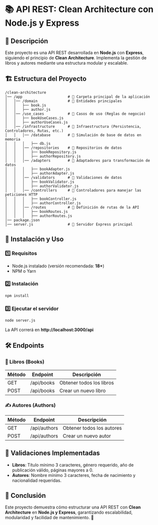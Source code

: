 # 📚 API REST: Clean Architecture con Node.js y Express

## 📌 Descripción
Este proyecto es una API REST desarrollada en **Node.js** con **Express**, siguiendo el principio de **Clean Architecture**. Implementa la gestión de libros y autores mediante una estructura modular y escalable.

## 🏗️ Estructura del Proyecto
```
/clean-architecture
│── /app                     # 📌 Carpeta principal de la aplicación
│   │── /domain              # 📌 Entidades principales
│   │   ├── book.js
│   │   ├── author.js
│   │── /use_cases           # 📌 Casos de uso (Reglas de negocio)
│   │   ├── bookUseCases.js
│   │   ├── authorUseCases.js
│   │── /infrastructure      # 📌 Infraestructura (Persistencia, Controladores, Rutas, etc.)
│   │   │── /database        # 📂 Simulación de base de datos en memoria
│   │   │   ├── db.js
│   │   │── /repositories    # 📂 Repositorios de datos
│   │   │   ├── bookRepository.js
│   │   │   ├── authorRepository.js
│   │   │── /adapters        # 📂 Adaptadores para transformación de datos
│   │   │   ├── bookAdapter.js
│   │   │   ├── authorAdapter.js
│   │   │── /validators      # 📂 Validaciones de datos
│   │   │   ├── bookValidator.js
│   │   │   ├── authorValidator.js
│   │   │── /controllers     # 📂 Controladores para manejar las peticiones HTTP
│   │   │   ├── bookController.js
│   │   │   ├── authorController.js
│   │   │── /routes          # 📂 Definición de rutas de la API
│   │   │   ├── bookRoutes.js
│   │   │   ├── authorRoutes.js
│── package.json
│── server.js                # 📌 Servidor Express principal
```

## 🚀 Instalación y Uso
### 1️⃣ Requisitos
- Node.js instalado (versión recomendada: **18+**)
- NPM o Yarn

### 2️⃣ Instalación
```bash
npm install
```

### 3️⃣ Ejecutar el servidor
```bash
node server.js
```
La API correrá en **http://localhost:3000/api**

## 🛠️ Endpoints

### 📘 Libros (Books)
| Método | Endpoint       | Descripción                  |
|--------|--------------|------------------------------|
| GET    | /api/books   | Obtener todos los libros     |
| POST   | /api/books   | Crear un nuevo libro        |

### ✍️ Autores (Authors)
| Método | Endpoint        | Descripción                  |
|--------|---------------|------------------------------|
| GET    | /api/authors  | Obtener todos los autores   |
| POST   | /api/authors  | Crear un nuevo autor        |

## 📌 Validaciones Implementadas
- **Libros**: Título mínimo 3 caracteres, género requerido, año de publicación válido, páginas mayores a 0.
- **Autores**: Nombre mínimo 3 caracteres, fecha de nacimiento y nacionalidad requeridas.

## 📖 Conclusión
Este proyecto demuestra cómo estructurar una API REST con **Clean Architecture** en **Node.js y Express**, garantizando escalabilidad, modularidad y facilidad de mantenimiento. 🚀
